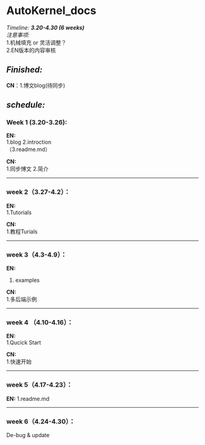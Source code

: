 # AutoKernel_docs  

_Timeline: **3.20-4.30 (6 weeks)**_     
_注意事项:_     
1.机械填充 or 灵活调整？   
2.EN版本的内容审核

## _Finished:_   
**CN**：1.博文blog(待同步)
    
## _schedule:_   
### Week 1 (3.20-3.26):  
**EN:**  
1.blog
2.introction  
（3.readme.md）

**CN:**  
1.同步博文
2.简介    
***
### week 2（3.27-4.2）：   
**EN:**  
1.Tutorials


**CN:**   
1.教程Turials

***
### week 3（4.3-4.9）：
**EN:**  
1. examples

**CN:**  
1.多后端示例
***
### week 4 （4.10-4.16）：
**EN:**  
1.Qucick Start

**CN:**  
1.快速开始
***
### week 5（4.17-4.23）：   
**EN:**
1.readme.md
***
### week 6（4.24-4.30）：
De-bug & update

